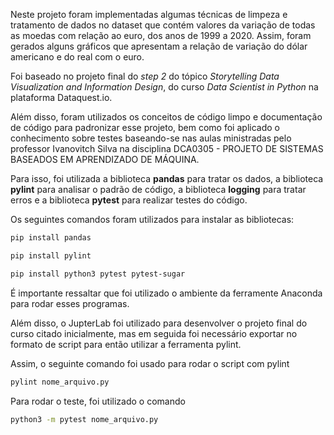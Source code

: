 Neste projeto foram implementadas algumas técnicas de limpeza e tratamento de dados no dataset que contém valores da variação de todas as moedas com relação ao euro,
dos anos de 1999 a 2020. Assim, foram gerados alguns gráficos que apresentam a relação de variação do dólar americano e do real com o euro.

Foi baseado no projeto final do *step 2* do tópico *Storytelling Data Visualization and Information Design*, do curso *Data Scientist in Python* na plataforma Dataquest.io.

Além disso, foram utilizados os conceitos de código limpo e documentação de código para padronizar esse projeto, bem como foi aplicado o conhecimento sobre testes
baseando-se nas aulas ministradas pelo professor Ivanovitch Silva na disciplina DCA0305 - PROJETO DE SISTEMAS BASEADOS EM APRENDIZADO DE MÁQUINA.

Para isso, foi utilizada a biblioteca **pandas** para tratar os dados, a biblioteca **pylint** para analisar o padrão de código, a biblioteca **logging** para tratar
erros e a biblioteca **pytest** para realizar testes do código.

Os seguintes comandos foram utilizados para instalar as bibliotecas:

```sh 
pip install pandas
```

```sh
pip install pylint
```

```sh
pip install python3 pytest pytest-sugar
```

É importante ressaltar que foi utilizado o ambiente da ferramente Anaconda para rodar esses programas.

Além disso, o JupterLab foi utilizado para desenvolver o projeto final do curso citado inicialmente, mas em seguida foi necessário exportar 
no formato de script para então utilizar a ferramenta pylint. 

Assim, o seguinte comando foi usado para rodar o script com pylint

```sh
pylint nome_arquivo.py
```
Para rodar o teste, foi utilizado o comando

```sh
python3 -m pytest nome_arquivo.py
```
